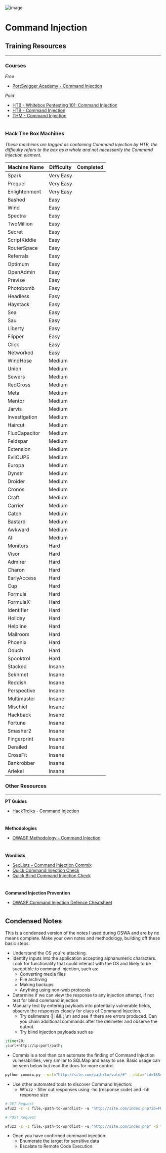 ![image](https://github.com/user-attachments/assets/8baebb77-9b9e-4876-9547-a20fb8efa7b8)

# Command Injection

## Training Resources
---

### Courses

*Free*
- [PortSwigger Academy - Command Injection](https://portswigger.net/web-security/os-command-injection)

*Paid*
- [HTB - Whitebox Pentesting 101: Command Injection](https://academy.hackthebox.com/course/preview/whitebox-pentesting-101-command-injection)
- [HTB - Command Injection](https://academy.hackthebox.com/course/preview/command-injections)
- [THM - Command Injection](https://tryhackme.com/r/room/oscommandinjection)

#

### Hack The Box Machines
*These machines are tagged as containing Command Injection by HTB, the difficulty refers to the box as a whole and not necessarily the Command Injection element.*

| Machine Name | Difficulty | Completed |
| -- | -- | -- |
| Spark | Very Easy | |
| Prequel | Very Easy | |
| Enlightenment | Very Easy | |
| Bashed | Easy | |
| Wind | Easy | |
| Spectra | Easy | |
| TwoMillion | Easy | |
| Secret | Easy | |
| ScriptKiddie | Easy | |
| RouterSpace | Easy | |
| Referrals | Easy | |
| Optimum | Easy | |
| OpenAdmin | Easy | |
| Previse | Easy | |
| Photobomb | Easy | |
| Headless | Easy | |
| Haystack | Easy | |
| Sea | Easy | |
| Sau | Easy | |
| Liberty | Easy | |
| Flipper | Easy | |
| Click | Easy | |
| Networked | Easy | |
| WindHose | Medium | |
| Union | Medium | |
| Sewers | Medium | |
| RedCross | Medium | |
| Meta | Medium | |
| Mentor | Medium | |
| Jarvis | Medium | |
| Investigation | Medium | |
| Haircut | Medium | |
| FluxCapacitor | Medium | |
| Feldspar | Medium | |
| Extension | Medium | |
| EvilCUPS | Medium | |
| Europa | Medium | |
| Dynstr | Medium | |
| Droider | Medium | |
| Cronos | Medium | |
| Craft | Medium | |
| Carrier | Medium | |
| Catch | Medium | |
| Bastard | Medium | |
| Awkward | Medium | |
| AI | Medium | |
| Monitors | Hard | |
| Visor | Hard | |
| Admirer | Hard | |
| Charon | Hard | |
| EarlyAccess | Hard | |
| Cup | Hard | |
| Formula | Hard | |
| FormulaX | Hard | |
| Identifier | Hard | |
| Holiday | Hard | |
| Helpline | Hard | |
| Mailroom | Hard | |
| Phoenix | Hard | |
| Oouch | Hard | |
| Spooktrol | Hard | |
| Stacked | Insane | |
| Sekhmet | Insane | |
| Reddish | Insane | |
| Perspective | Insane | |
| Multimaster | Insane | |
| Mischief | Insane | |
| Hackback | Insane | |
| Fortune | Insane | |
| Smasher2 | Insane | |
| Fingerprint | Insane | |
| Derailed | Insane | |
| CrossFit | Insane | |
| Bankrobber | Insane | |
| Ariekei | Insane | |


### Other Resources
---
**PT Guides**
- [HackTrciks - Command Injection](https://book.hacktricks.wiki/en/pentesting-web/command-injection.html)
#
**Methodologies**
- [OWASP Methodology - Command Injection](https://owasp.org/www-project-web-security-testing-guide/stable/4-Web_Application_Security_Testing/07-Input_Validation_Testing/12-Testing_for_Command_Injection)
#
**Wordlists**
- [SecLists - Command Injection Commix](https://github.com/danielmiessler/SecLists/blob/master/Fuzzing/command-injection-commix.txt)
- [Quick Command Injection Check](https://github.com/ThomasRose23/Wordlists_and_Payloads/blob/main/Web_App/simple_command_injection)
- [Quick Blind Command Injection Check](https://github.com/ThomasRose23/Wordlists_and_Payloads/blob/main/Web_App/simple_blind_command_injection)
#
**Command Injection Prevention**
- [OWASP Command Injection Defence Cheatsheet](https://cheatsheetseries.owasp.org/cheatsheets/OS_Command_Injection_Defense_Cheat_Sheet.html)
#


## Condensed Notes
This is a condensed version of the notes I used during OSWA and are by no means complete. Make your own notes and methodology, building off these basic steps. 

- Understand the OS you're attacking.
- Identify inputs into the application accepting alphanumeric characters. Look for functionality that could interact with the OS and likely to be suceptible to command injection, such as:
  - Converting media files
  - File archiving
  - Making backups
  - Anything using non-web protocols
- Determine if we can view the response to any injection attempt, if not test for blind command injection  
- Manually test by entering payloads into potentially vulnerable fields, observe the responses closely for clues of Command Injection. 
  - Try delimeters (|| && ; \n) and see if there are errors produced. Can you chain additional commands after the delimeter and observe the output. 
  - Try blind injection payloads such as
```bash
;time+20;
;curl+http://ip:port/path;
```
- Commix is a tool than can automate the finding of Command Injection vulnerabilities, very similar to SQLMap and easy to use. Basic usage can be seen below but read the docs for more control.
```bash
python commix.py --url="http://site.com/path/to/vuln/#" --data="id=1&Submit=submit" --cookie="PHPSESSID=nq30op434117mo7o2oe5bl7is4"
```
- Use other automated tools to discover Command Injection:
  - Wfuzz - filter out responses using -hc (response code) and -hh response size
```bash
# GET Request
wfuzz -c -z file,<path-to-wordlist> -u "http://site.com/index.php?id=FUZZ"

# POST Request

wfuzz -c -z file,<path-to-wordlist> -u "http://site.com/index.php" -d "id=FUZZ"
```
- Once you have confirmed command injection:
  - Enumerate the target for sensitive data
  - Escalate to Remote Code Execution
